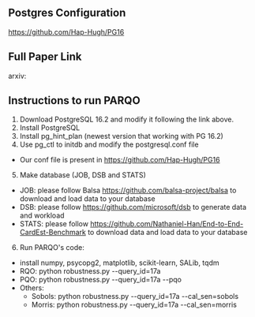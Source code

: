 ## Postgres Configuration
https://github.com/Hap-Hugh/PG16


## Full Paper Link
arxiv: 


## Instructions to run PARQO
1. Download PostgreSQL 16.2 and modify it following the link above.
2. Install PostgreSQL
3. Install pg_hint_plan (newest version that working with PG 16.2)
4. Use pg_ctl to initdb and modify the postgresql.conf file
- Our conf file is present in https://github.com/Hap-Hugh/PG16

5. Make database (JOB, DSB and STATS)
- JOB: please follow Balsa <https://github.com/balsa-project/balsa> to download and load data to your database
- DSB: please follow https://github.com/microsoft/dsb to generate data and workload
- STATS: please follow https://github.com/Nathaniel-Han/End-to-End-CardEst-Benchmark to download data and load data to your database

6. Run PARQO's code:
- install numpy, psycopg2, matplotlib, scikit-learn, SALib, tqdm
- RQO: python robustness.py --query_id=17a
- PQO: python robustness.py --query_id=17a --pqo
- Others:
    - Sobols: python robustness.py --query_id=17a --cal_sen=sobols
    - Morris: python robustness.py --query_id=17a --cal_sen=morris